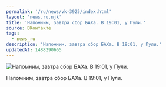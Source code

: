 ```yaml
---
permalink: '/ru/news/vk-3925/index.html'
layout: 'news.ru.njk'
title: 'Напомним, завтра сбор БАХа. В 19:01, у Пули.'
source: ВКонтакте
tags:
  - news_ru
description: 'Напомним, завтра сбор БАХа. В 19:01, у Пули.'
updatedAt: 1488290665
---
```

![Напомним, завтра сбор БАХа. В 19:01, у Пули.](https://sun9-54.userapi.com/impf/c639123/v639123484/bc5d/l29Tb58RNkQ.jpg?size=1280x720&quality=96&sign=f1b9cb7b238b28b426db252f3b3684d2&c_uniq_tag=4d_0JLHzd3OYpYIkjiAy_iXANw9XWZIUXBMHfbtPfFs&type=album)

Напомним, завтра сбор БАХа.
В 19:01, у Пули.
